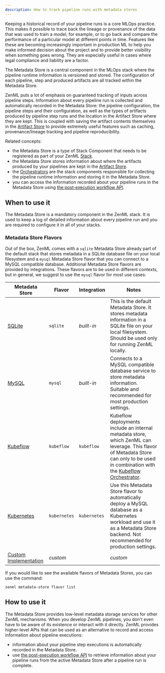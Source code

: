```yaml
---
description: How to track pipeline runs with metadata stores
---
```


Keeping a historical record of your pipeline runs is a core MLOps practice.
This makes it possible to trace back the lineage or provenance of the data that
was used to train a model, for example, or to go back and compare the
performance of a particular model at different points in time. Features like
these are becoming increasingly important in production ML to help you make
informed decision about the project and to provide better visibility when
something goes wrong. They are especially useful in cases where legal compliance
and liability are a factor.

The Metadata Store is a central component in the MLOps stack where the pipeline
runtime information is versioned and stored. The configuration of each pipeline,
step and produced artifacts are all tracked within the Metadata Store. 

ZenML puts a lot of emphasis on guaranteed tracking of inputs across pipeline
steps. Information about every pipeline run is collected and automatically
recorded in the Metadata Store: the pipeline configuration, the pipeline steps
and their configuration, as well as the types of artifacts produced by pipeline
step runs and the location in the Artifact Store where they are kept. This is
coupled with saving the artifact contents themselves in the [Artifact Store](../artifact-stores/artifact-stores.md)
to provide extremely useful features such as caching, provenance/lineage
tracking and pipeline reproducibility.

Related concepts:

* the Metadata Store is a type of Stack Component that needs to be registered as
part of your ZenML [Stack](../../developer-guide/stacks-profiles-repositories/stack.md).
* the Metadata Store stores information about where the artifacts produced by
your pipelines are kept in the [Artifact Store](../artifact-stores/artifact-stores.md).
* the [Orchestrators](../orchestrators/orchestrators.md) are the stack components
responsible for collecting the pipeline runtime information and storing it in
the Metadata Store.
* you can access the information recorded about your pipeline runs in the
Metadata Store using [the post-execution workflow API](../../developer-guide/steps-pipelines/inspecting-pipeline-runs.md).

## When to use it

The Metadata Store is a mandatory component in the ZenML stack. It is used
to keep a log of detailed information about every pipeline run and you are
required to configure it in all of your stacks.

### Metadata Store Flavors

Out of the box, ZenML comes with a `sqlite` Metadata Store already part of the
default stack that stores metadata in a SQLite database file on your local
filesystem and a `mysql` Metadata Store flavor that you can connect to a MySQL
compatible database. Additional Metadata Store flavors are provided by
integrations. These flavors are to be used in different contexts, but in
general, we suggest to use the `mysql` flavor for most use cases:

| Metadata Store | Flavor | Integration | Notes             |
|----------------|--------|-------------|--------------------|
| [SQLite](./sqlite.md) | `sqlite` | _built-in_ | This is the default Metadata Store. It stores metadata information in a SQLite file on your local filesystem. Should be used only for running ZenML locally. |
| [MySQL](./mysql.md) | `mysql` | _built-in_ | Connects to a MySQL compatible database service to store metadata information. Suitable and recommended for most production settings. |
| [Kubeflow](./kubeflow.md) | `kubeflow` | `kubeflow` | Kubeflow deployments include an internal metadata store, which ZenML can leverage. This flavor of Metadata Store can only to be used in combination with the [Kubeflow Orchestrator](../orchestrators/kubeflow.md). |
| [Kubernetes](./kubernetes.md) | `kubernetes` | `kubernetes` | Use this Metadata Store flavor to automatically deploy a MySQL database as a Kubernetes workload and use it as a Metadata Store backend. Not recommended for production settings. |
| [Custom Implementation](./custom.md) | _custom_ |  | _custom_ | Extend the Metadata Store abstraction and provide your own implementation. |

If you would like to see the available flavors of Metadata Stores, you can 
use the command:

```shell
zenml metadata-store flavor list
```

## How to use it

The Metadata Store provides low-level metadata storage services for other ZenML
mechanisms. When you develop ZenML pipelines, you don't even have to be
aware of its existence or interact with it directly. ZenML provides higher-level
APIs that can be used as an alternative to record and access information about
pipeline executions:

* information about your pipeline step executions is automatically recorded in
the Metadata Store.
* use [the post-execution workflow API](../../developer-guide/steps-pipelines/inspecting-pipeline-runs.md)
to retrieve information about your pipeline runs from the active Metadata Store
after a pipeline run is complete.

<!-- markdown-link-check-disable -->

<!---
* use ZenML [Visualizers](../../developer-guide/visualizer.md) to retrieve the
information stored in the Metadata Store about the artifacts produced by a
pipeline step and to display those artifacts as notebook widgets or HTML pages.
-->